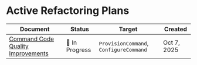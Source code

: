 # Active Refactoring Plans

| Document                                                                          | Status         | Target                                 | Created     |
| --------------------------------------------------------------------------------- | -------------- | -------------------------------------- | ----------- |
| [Command Code Quality Improvements](./plans/command-code-quality-improvements.md) | 🚧 In Progress | `ProvisionCommand`, `ConfigureCommand` | Oct 7, 2025 |
